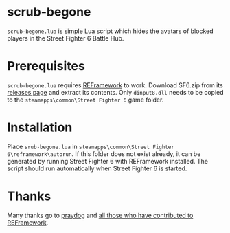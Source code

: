 # scrub-begone
`scrub-begone.lua` is simple Lua script which hides the avatars of blocked players in the Street Fighter 6 Battle Hub.
# Prerequisites
`scrub-begone.lua` requires [REFramework](https://github.com/praydog/REFramework) to work. Download SF6.zip from its [releases page](https://github.com/praydog/REFramework/releases) and extract its contents. Only `dinput8.dll` needs to be copied to the `steamapps\common\Street Fighter 6` game folder.
# Installation
Place `srub-begone.lua` in `steamapps\common\Street Fighter 6\reframework\autorun`. If this folder does not exist already, it can be generated by running Street Fighter 6 with REFramework installed. The script should run automatically when Street Fighter 6 is started.
# Thanks
Many thanks go to [praydog](https://github.com/praydog) and [all those who have contributed to REFramework](https://github.com/praydog/REFramework/graphs/contributors).
